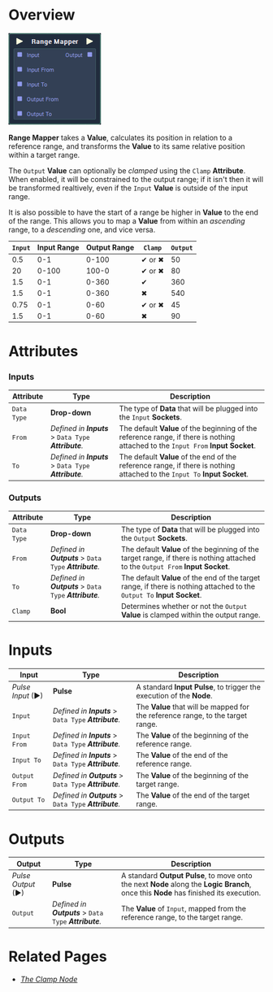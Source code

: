 # Overview

![](../../../.gitbook/assets/node-range-mapper.png)

**Range Mapper** takes a **Value**, calculates its position in relation to a reference range, and transforms the **Value** to its same relative position within a target range.

The `Output` **Value** can optionally be *clamped* using the `Clamp` **Attribute**. When enabled, it will be constrained to the output range; if it isn't then it will be transformed realtively, even if the `Input` **Value** is outside of the input range.

It is also possible to have the start of a range be higher in **Value** to the end of the range. This allows you to map a **Value** from within an *ascending* range, to a *descending* one, and vice versa.

|`Input`|Input Range|Output Range|`Clamp`|`Output`|
|---|---|---|---|---|
|0.5|0-1|0-100|✔ or ✖|50|
|20|0-100|100-0|✔ or ✖|80|
|1.5|0-1|0-360|✔|360|
|1.5|0-1|0-360|✖|540|
|0.75|0-1|0-60|✔ or ✖|45|
|1.5|0-1|0-60|✖|90|

# Attributes

### Inputs
|Attribute|Type|Description|
|---|---|---|
|`Data Type`|**Drop-down**|The type of **Data** that will be plugged into the `Input` **Sockets**.|
|`From`|*Defined in **Inputs*** > `Data Type` ***Attribute**.*|The default **Value** of the beginning of the reference range, if there is nothing attached to the `Input From` **Input Socket**.|
|`To`|*Defined in **Inputs*** > `Data Type` ***Attribute**.*|The default **Value** of the end of the reference range, if there is nothing attached to the `Input To` **Input Socket**.|

### Outputs
|Attribute|Type|Description|
|---|---|---|
|`Data Type`|**Drop-down**|The type of **Data** that will be plugged into the `Output` **Sockets**.|
|`From`|*Defined in **Outputs*** > `Data Type` ***Attribute**.*|The default **Value** of the beginning of the target range, if there is nothing attached to the `Output From` **Input Socket**.|
|`To`|*Defined in **Outputs*** > `Data Type` ***Attribute**.*|The default **Value** of the end of the target range, if there is nothing attached to the `Output To` **Input Socket**.|
|`Clamp`|**Bool**|Determines whether or not the `Output` **Value** is clamped within the output range.|

# Inputs

|Input|Type|Description|
|---|---|---|
|*Pulse Input* (►)|**Pulse**|A standard **Input Pulse**, to trigger the execution of the **Node**.|
|`Input`|*Defined in **Inputs*** > `Data Type` ***Attribute**.*|The **Value** that will be mapped for the reference range, to the target range.|
|`Input From`|*Defined in **Inputs*** > `Data Type` ***Attribute**.*|The **Value** of the beginning of the reference range.|
|`Input To`|*Defined in **Inputs*** > `Data Type` ***Attribute**.*|The **Value** of the end of the reference range.|
|`Output From`|*Defined in **Outputs*** > `Data Type` ***Attribute**.*|The **Value** of the beginning of the target range.|
|`Output To`|*Defined in **Outputs*** > `Data Type` ***Attribute**.*|The **Value** of the end of the target range.|

# Outputs

|Output|Type|Description|
|---|---|---|
|*Pulse Output* (►)|**Pulse**|A standard **Output Pulse**, to move onto the next **Node** along the **Logic Branch**, once this **Node** has finished its execution.|
|`Output`|*Defined in **Outputs*** > `Data Type` ***Attribute**.*|The **Value** of `Input`, mapped from the reference range, to the target range.|

# Related Pages

- [*The Clamp Node*](clamp.md)
